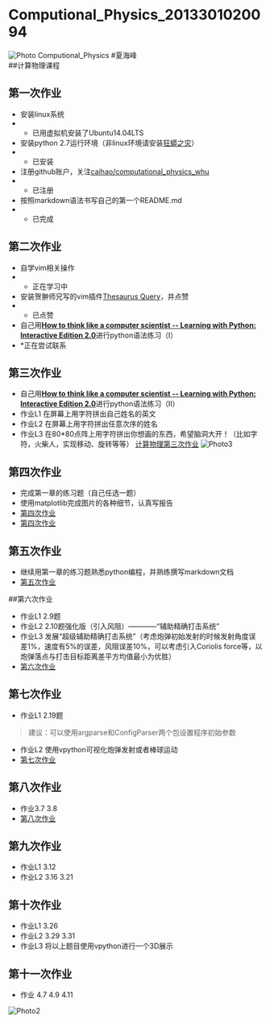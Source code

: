 # Computional_Physics_2013301020094
![Photo](https://github.com/supermanvista/Computional_Physics_2013301020094/blob/master/gamersky_008origin_015_20163191959B5C.jpg)
Computional_Physics
#夏海峰  
##计算物理课程
## 第一次作业
- 安装linux系统
- * 已用虚拟机安装了Ubuntu14.04LTS
- 安装python 2.7运行环境（非linux环境请安装[狂蟒之灾](https://www.continuum.io/)）
- * 已安装
- 注册github账户，关注[caihao/computational_physics_whu](https://github.com/caihao/computational_physics_whu)
- * 已注册
- 按照markdown语法书写自己的第一个README.md
- * 已完成

## 第二次作业
- 自学vim相关操作
- * 正在学习中
- 安装贺翀师兄写的vim插件[Thesaurus Query](https://github.com/Ron89/thesaurus_query.vim)，并点赞
- * 已点赞
- 自己用[**How to think like a computer scientist -- Learning with Python: Interactive Edition 2.0**](http://interactivepython.org/runestone/static/thinkcspy/index.html)进行python语法练习（I）
- *正在尝试联系

## 第三次作业
- 自己用[**How to think like a computer scientist -- Learning with Python: Interactive Edition 2.0**](http://interactivepython.org/runestone/static/thinkcspy/index.html)进行python语法练习（II）
- 作业L1 在屏幕上用字符拼出自己姓名的英文
- 作业L2 在屏幕上用字符拼出任意次序的姓名
- 作业L3 在80*80点阵上用字符拼出你想画的东西，希望脑洞大开！（比如字符，火柴人，实现移动、旋转等等）
[计算物理第三次作业](https://github.com/supermanvista/Computional_Physics_2013301020094/blob/master/%E8%AE%A1%E7%AE%97%E7%89%A9%E7%90%86%E7%AC%AC%E4%B8%89%E6%AC%A1%E4%BD%9C%E4%B8%9A.md)
![Photo3](https://github.com/supermanvista/Computional_Physics_2013301020094/blob/master/Photos/image.jpeg)
## 第四次作业
- 完成第一章的练习题（自己任选一题）
- 使用matplotlib完成图片的各种细节，认真写报告
- [第四次作业](Computional_Physics_2013301020094/计算物理第四次作业.md)
- [第四次作业](https://www.zybuluo.com/SuperMan/note/334290)


## 第五次作业
- 继续用第一章的练习题熟悉python编程，并熟练撰写markdown文档
- [第五次作业](https://www.zybuluo.com/SuperMan/note/350597)

##第六次作业
- 作业L1 2.9题
- 作业L2 2.10题强化版（引入风阻）————“辅助精确打击系统”
- 作业L3 发展“超级辅助精确打击系统”（考虑炮弹初始发射的时候发射角度误差1%，速度有5%的误差，风阻误差10%，可以考虑引入Coriolis force等，以炮弹落点与打击目标距离差平方均值最小为优胜）
- [第六次作业](https://www.zybuluo.com/SuperMan/note/350370)

## 第七次作业
- 作业L1 2.19题
> 建议：可以使用argparse和ConfigParser两个包设置程序初始参数

- 作业L2 使用vpython可视化炮弹发射或者棒球运动
- [第七次作业](https://www.zybuluo.com/mdeditor#334298)



## 第八次作业
- 作业3.7 3.8
- [第八次作业](https://www.zybuluo.com/SuperMan/note/334290)

## 第九次作业
- 作业L1 3.12
- 作业L2 3.16 3.21

## 第十次作业
- 作业L1 3.26
- 作业L2 3.29 3.31
- 作业L3 将以上题目使用vpython进行一个3D展示

## 第十一次作业
- 作业 4.7 4.9 4.11

![Photo2](https://github.com/supermanvista/Computional_Physics_2013301020094/blob/master/gamersky_025origin_049_2016312197CA5.jpg)



